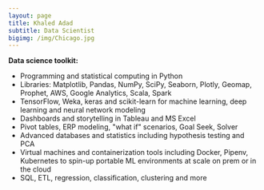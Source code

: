 ```yaml
---
layout: page
title: Khaled Adad
subtitle: Data Scientist 
bigimg: /img/Chicago.jpg
---
```


<b>Data science toolkit:</b>
<ul>
	<li>Programming and statistical computing in Python</li>
	<li>Libraries: Matplotlib, Pandas, NumPy, SciPy, Seaborn, Plotly, Geomap, Prophet, AWS, Google Analytics,  Scala, Spark</li>
	<li>TensorFlow, Weka, keras and scikit-learn for machine learning, deep learning and neural network modeling</li>
	<li>Dashboards and storytelling in Tableau and MS Excel </li>
	<li>Pivot tables, ERP modeling, "what if" scenarios, Goal Seek, Solver</li>
	<li>Advanced databases and statistics including hypothesis testing and PCA </li>
	<li>Virtual machines and containerization tools including Docker, Pipenv, Kubernetes to spin-up portable ML environments at scale on prem or in the cloud</li>
	<li>SQL, ETL, regression, classification, clustering and more</li>
</ul>	
